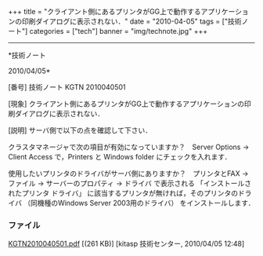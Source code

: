 ﻿+++
title = "クライアント側にあるプリンタがGG上で動作するアプリケーションの印刷ダイアログに表示されない．"
date = "2010-04-05"
tags = ["技術ノート"]
categories = ["tech"]
banner = "img/technote.jpg"
+++

-----------------------------------------------------------------------------------------------------------------------------

*技術ノート

2010/04/05*


[番号]
技術ノート KGTN 2010040501

[現象]
クライアント側にあるプリンタがGG上で動作するアプリケーションの印刷ダイアログに表示されない．

[説明]
サーバ側で以下の点を確認して下さい．

クラスタマネージャで次の項目が有効になっていますか？　Server Options →
Client Access で，Printers と Windows folder にチェックを入れます．

使用したいプリンタのドライバがサーバ側にありますか？　プリンタとFAX →
ファイル → サーバーのプロパティ → ドライバ で表示される
「インストールされたプリンタ ドライバ」
に該当するプリンタが無ければ，そのプリンタのドライバ （同機種のWindows
Server 2003用のドライバ） をインストールします．


### ファイル

 
 


[KGTN2010040501.pdf](http://techreport.kitasp.net/attachments/download/123/KGTN2010040501.pdf)
 [(261 KB)] [kitasp 技術センター, 2010/04/05
12:48]


 


 

